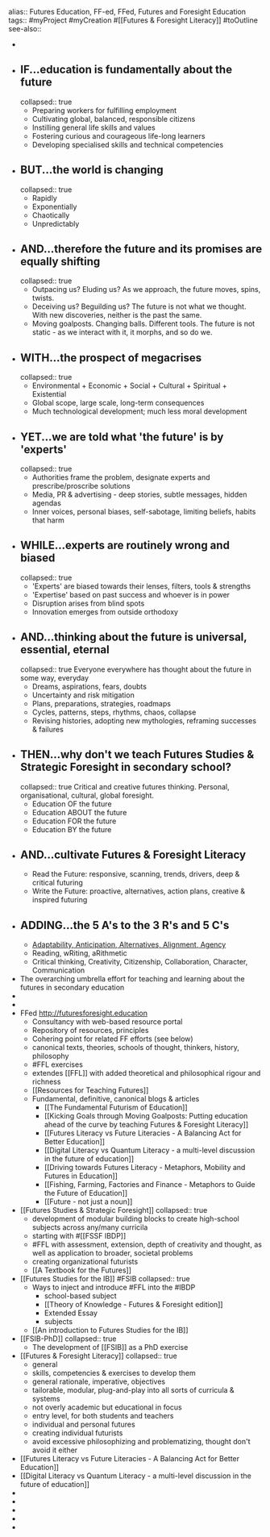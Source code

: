 alias:: Futures Education, FF-ed, FFed, Futures and Foresight Education
tags:: #myProject #myCreation #[[Futures & Foresight Literacy]] #toOutline 
see-also::

-
- ## IF...education is fundamentally about the future
  collapsed:: true
	- Preparing workers for fulfilling employment
	- Cultivating global, balanced, responsible citizens
	- Instilling general life skills and values
	- Fostering curious and courageous life-long learners
	- Developing specialised skills and technical competencies
- ## BUT...the world is changing
  collapsed:: true
	- Rapidly
	- Exponentially
	- Chaotically
	- Unpredictably
- ## AND...therefore the future and its promises are equally shifting
  collapsed:: true
	- Outpacing us? Eluding us? As we approach, the future moves, spins, twists.
	- Deceiving us? Beguilding us? The future is not what we thought. With new discoveries, neither is the past the same.
	- Moving goalposts. Changing balls. Different tools. The future is not static - as we interact with it, it morphs, and so do we.
- ## WITH...the prospect of megacrises
  collapsed:: true
	- Environmental + Economic + Social + Cultural + Spiritual + Existential
	- Global scope, large scale, long-term consequences
	- Much technological development; much less moral development
- ## YET...we are told what 'the future' is by 'experts'
  collapsed:: true
	- Authorities frame the problem, designate experts and prescribe/proscribe solutions
	- Media, PR & advertising - deep stories, subtle messages, hidden agendas
	- Inner voices, personal biases, self-sabotage, limiting beliefs, habits that harm
- ## WHILE...experts are routinely wrong and biased
  collapsed:: true
	- 'Experts' are biased towards their lenses, filters, tools & strengths
	- 'Expertise' based on past success and whoever is in power
	- Disruption arises from blind spots
	- Innovation emerges from outside orthodoxy
- ## AND...thinking about the future is universal, essential, eternal
  collapsed:: true
  Everyone everywhere has thought about the future in some way, everyday
	- Dreams, aspirations, fears, doubts
	- Uncertainty and risk mitigation
	- Plans, preparations, strategies, roadmaps
	- Cycles, patterns, steps, rhythms, chaos, collapse
	- Revising histories, adopting new mythologies, reframing successes & failures
- ## THEN...why don't we teach Futures Studies & Strategic Foresight in secondary school?
  collapsed:: true
  Critical and creative futures thinking. Personal, organisational, cultural, global foresight.
	- Education OF the future
	- Education ABOUT the future
	- Education FOR the future
	- Education BY the future
- ## AND...cultivate Futures & Foresight Literacy
	- Read the Future: responsive, scanning, trends, drivers, deep & critical futuring
	- Write the Future: proactive, alternatives, action plans, creative & inspired futuring
- ## ADDING...the 5 A's to the 3 R's and 5 C's
	- [Adaptability, Anticipation, Alternatives, Alignment, Agency](https://www.notion.so/965ad683bc4842e09f0179102fb7f699?pvs=21)
	- Reading, wRiting, aRithmetic
	- Critical thinking, Creativity, Citizenship, Collaboration, Character, Communication
- The overarching umbrella effort for teaching and learning about the futures in secondary education
-
-
- FFed http://futuresforesight.education
	- Consultancy with web-based resource portal
	- Repository of resources, principles
	- Cohering point for related FF efforts (see below)
	- canonical texts, theories, schools of thought, thinkers, history, philosophy
	- #FFL exercises
	- extendes [[FFL]] with added theoretical and philosophical rigour and richness
	- [[Resources for Teaching Futures]]
	- Fundamental, definitive, canonical blogs & articles
		- [[The Fundamental Futurism of Education]]
		- [[Kicking Goals through Moving Goalposts: Putting education ahead of the curve by teaching Futures & Foresight Literacy]]
		- [[Futures Literacy vs Future Literacies - A Balancing Act for Better Education]]
		- [[Digital Literacy vs Quantum Literacy - a multi-level discussion in the future of education]]
		- [[Driving towards Futures Literacy - Metaphors, Mobility and Futures in Education]]
		- [[Fishing, Farming, Factories and Finance - Metaphors to Guide the Future of Education]]
		- [[Future - not just a noun]]
- [[Futures Studies & Strategic Foresight]]
  collapsed:: true
	- development of modular building blocks to create high-school subjects across any/many curricila
	- starting with #[[FSSF IBDP]]
	- #FFL with assessment, extension, depth of creativity and thought, as well as application to broader, societal problems
	- creating organizational futurists
	- [[A Textbook for the Futures]]
- [[Futures Studies for the IB]] #FSIB
  collapsed:: true
	- Ways to inject and introduce #FFL into the #IBDP
		- school-based subject
		- [[Theory of Knowledge - Futures & Foresight edition]]
		- Extended Essay
		- subjects
	- [[An introduction to Futures Studies for the IB]]
- [[FSIB-PhD]]
  collapsed:: true
	- The development of [[FSIB]] as a PhD exercise
- [[Futures & Foresight Literacy]]
  collapsed:: true
	- general
	- skills, competencies & exercises to develop them
	- general rationale, imperative, objectives
	- tailorable, modular, plug-and-play into all sorts of curricula & systems
	- not overly academic but educational in focus
	- entry level, for both students and teachers
	- individual and personal futures
	- creating individual futurists
	- avoid excessive philosophizing and problematizing, thought don't avoid it either
- [[Futures Literacy vs Future Literacies - A Balancing Act for Better Education]]
- [[Digital Literacy vs Quantum Literacy - a multi-level discussion in the future of education]]
-
-
-
-
-